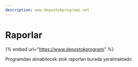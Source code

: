 ```yaml
---
description: www.depostokprogrami.net
---
```


# Raporlar

{% embed url="https://www.depostokprogrami" %}

Programdan alınabilecek stok raporları burada yeralmaktadır.
